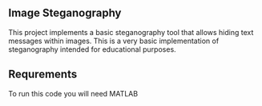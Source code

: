 ## Image Steganography 

This project implements a basic steganography tool that allows hiding text messages within images.
This is a very basic implementation of steganography intended for educational purposes.

## Requrements

To run this code you will need MATLAB
